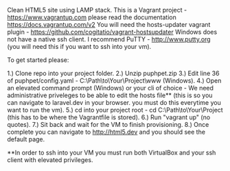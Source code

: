 Clean HTML5 site using LAMP stack. This is a Vagrant project - https://www.vagrantup.com please read the documentation https://docs.vagrantup.com/v2
You will need the hosts-updater vagrant plugin - https://github.com/cogitatio/vagrant-hostsupdater
Windows does not have a native ssh client. I recommend PuTTY - http://www.putty.org (you will need this if you want to ssh into your vm).

To get started please:

1.) Clone repo into your project folder.
2.) Unzip puphpet.zip 
3.) Edit line 36 of puphpet/config.yaml - C:\Path\to\Your\Project\www (Windows).
4.) Open an elevated command prompt (Windows) or your cli of choice - We need administrative priveleges to be able to edit the hosts file** (this is so you can navigate to laravel.dev in your browser. you must do this everytime you want to run the vm).
5.) cd into your project root - cd C:\Path\to\Your\Project (this has to be where the Vagrantfile is stored).
6.) Run "vagrant up" (no quotes).
7.) Sit back and wait for the VM to finish provisioning.
8.) Once complete you can navigate to http://html5.dev and you should see the default page.

**In order to ssh into your VM you must run both VirtualBox and your ssh client with elevated privileges.